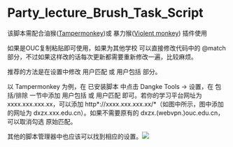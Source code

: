 # Party_lecture_Brush_Task_Script
该脚本需配合油猴([Tampermonkey](https://chrome.google.com/webstore/detail/tampermonkey/dhdgffkkebhmkfjojejmpbldmpobfkfo?hl=zh-CN))或 暴力猴([Violent monkey](https://chrome.google.com/webstore/detail/violentmonkey/jinjaccalgkegednnccohejagnlnfdag?hl=zh-CN)) 插件使用

如果是OUC复制粘贴即可使用，如果为其他学校
可以直接修改代码中的 @match 部分，不过如果这样改的话每次更新都需要重新修改一遍，比较麻烦。

推荐的方法是在设置中修改 用户匹配 或 用户包括 部分。

以 Tampermonkey 为例，在 已安装脚本 中点击 Dangke Tools -> 设置，在 包括/排除 一节中添加 用户包括 或 用户匹配 即可。若你的学习平台网址为 xxxx.xxx.xxx.xx，可以添加 http*://xxxx.xxx.xxx.xx/*（如图中所示，图中添加的网址为 dxzx.xxx.edu.cn）。如果不需要原有的 dxzx.(webvpn.)ouc.edu.cn，可以取消勾选 原始匹配。

其他的脚本管理器中也应该可以找到相应的设置。![](https://greasyfork.org/rails/active_storage/representations/eyJfcmFpbHMiOnsibWVzc2FnZSI6IkJBaHBHdz09IiwiZXhwIjpudWxsLCJwdXIiOiJibG9iX2lkIn19--a2870c9e9b8b1d41112d487e31658f5fe9fb5b79/eyJfcmFpbHMiOnsibWVzc2FnZSI6IkJBaDdCam9VY21WemFYcGxYM1J2WDJ4cGJXbDBXd2RwQWNocEFjZz0iLCJleHAiOm51bGwsInB1ciI6InZhcmlhdGlvbiJ9fQ==--1a5b26c2d16a60cf381d61dcd5b41cdffac6d9dc/screenshot.png?locale=zh-CN)
